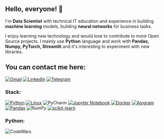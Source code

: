 ## Hello, everyone! 👋 
I'm **Data Scientist** with technical IT education and experience in building **machine learning** models, building **neural networks** for business tasks.

I enjoy learning new technology and would love to contribute to more Open Source projects. I mainly use **Python** language and work with **Pandas, Numpy, PyTorch, Streamlit** and it's interesting to experiment with new libraries.

## You can contact me here:
[![Gmail](https://img.shields.io/badge/Gmail-D14836?style=for-the-badge&logo=gmail&logoColor=white)](https://www.opravinnikita@gmail.com)
[![LinkedIn](https://img.shields.io/badge/linkedin-%230077B5.svg?style=for-the-badge&logo=linkedin&logoColor=white)](https://www.linkedin.com/in/nikita-opravin-%F0%9F%91%A8%E2%80%8D%F0%9F%92%BB-951605265/)
[![Telegram](https://img.shields.io/badge/Telegram-2CA5E0?style=for-the-badge&logo=telegram&logoColor=white)](https://t.me/opravinnikita)


### Stack:
[![Python](https://img.shields.io/badge/python-3670A0?style=for-the-badge&logo=python&logoColor=ffdd54)](https://python.org)
[![Linux](https://img.shields.io/badge/Linux-FCC624?style=for-the-badge&logo=linux&logoColor=black)](https://www.kernel.org)
![PyCharm](https://img.shields.io/badge/pycharm-143?style=for-the-badge&logo=pycharm&logoColor=black&color=black&labelColor=green)
[![Jupyter Notebook](https://img.shields.io/badge/jupyter-%23FA0F00.svg?style=for-the-badge&logo=jupyter&logoColor=white)](https://jupyter.org)
[![Docker](https://img.shields.io/badge/docker-%230db7ed.svg?style=for-the-badge&logo=docker&logoColor=white)](https://www.docker.com)
[![Aiogram](https://img.shields.io/badge/Aiogram-2CA5E0?style=for-the-badge&logo=telegram&logoColor=white)](https://docs.aiogram.dev/)
[![Pandas](https://img.shields.io/badge/pandas-%23150458.svg?style=for-the-badge&logo=pandas&logoColor=white)](https://pandas.pydata.org)
![NumPy](https://img.shields.io/badge/numpy-%23013243.svg?style=for-the-badge&logo=numpy&logoColor=white)
[![scikit-learn](https://img.shields.io/badge/scikit--learn-%23F7931E.svg?style=for-the-badge&logo=scikit-learn&logoColor=white)](https://scikit-learn.org/)

### Python:

![CodeWars](https://www.codewars.com/users/nikitaopravin/badges/large)
